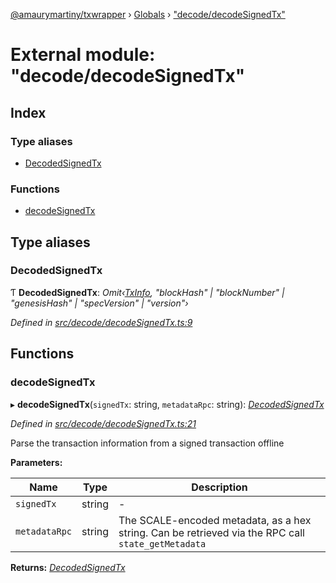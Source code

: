[@amaurymartiny/txwrapper](../README.md) › [Globals](../globals.md) › ["decode/decodeSignedTx"](_decode_decodesignedtx_.md)

# External module: "decode/decodeSignedTx"

## Index

### Type aliases

* [DecodedSignedTx](_decode_decodesignedtx_.md#decodedsignedtx)

### Functions

* [decodeSignedTx](_decode_decodesignedtx_.md#decodesignedtx)

## Type aliases

###  DecodedSignedTx

Ƭ **DecodedSignedTx**: *Omit‹[TxInfo](../interfaces/_balancetransfer_.txinfo.md), "blockHash" | "blockNumber" | "genesisHash" | "specVersion" | "version"›*

*Defined in [src/decode/decodeSignedTx.ts:9](https://github.com/amaurymartiny/polkadotjs-wrapper/blob/d55e27d/src/decode/decodeSignedTx.ts#L9)*

## Functions

###  decodeSignedTx

▸ **decodeSignedTx**(`signedTx`: string, `metadataRpc`: string): *[DecodedSignedTx](_decode_decodesignedtx_.md#decodedsignedtx)*

*Defined in [src/decode/decodeSignedTx.ts:21](https://github.com/amaurymartiny/polkadotjs-wrapper/blob/d55e27d/src/decode/decodeSignedTx.ts#L21)*

Parse the transaction information from a signed transaction offline

**Parameters:**

Name | Type | Description |
------ | ------ | ------ |
`signedTx` | string | - |
`metadataRpc` | string | The SCALE-encoded metadata, as a hex string. Can be retrieved via the RPC call `state_getMetadata`  |

**Returns:** *[DecodedSignedTx](_decode_decodesignedtx_.md#decodedsignedtx)*

